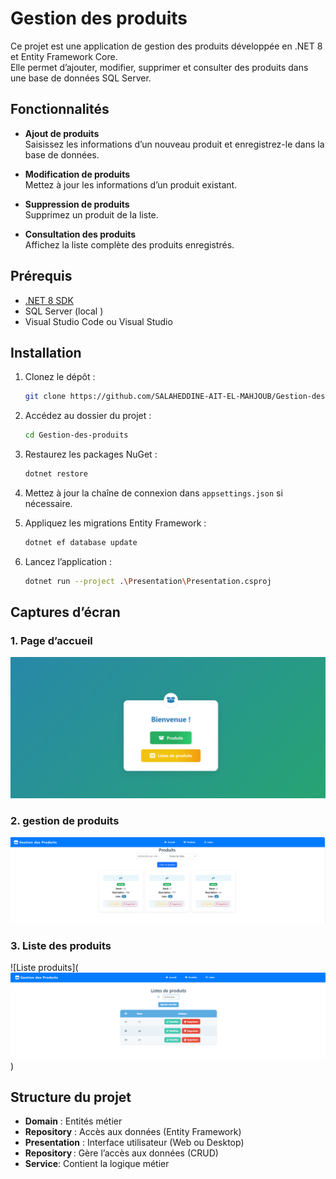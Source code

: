 # Gestion des produits

Ce projet est une application de gestion des produits développée en .NET 8 et Entity Framework Core.  
Elle permet d’ajouter, modifier, supprimer et consulter des produits dans une base de données SQL Server.

## Fonctionnalités

- **Ajout de produits**  
  Saisissez les informations d’un nouveau produit et enregistrez-le dans la base de données.

- **Modification de produits**  
  Mettez à jour les informations d’un produit existant.

- **Suppression de produits**  
  Supprimez un produit de la liste.

- **Consultation des produits**  
  Affichez la liste complète des produits enregistrés.

## Prérequis

- [.NET 8 SDK](https://dotnet.microsoft.com/download)
- SQL Server (local )
- Visual Studio Code ou Visual Studio

## Installation

1. Clonez le dépôt :
   ```bash
   git clone https://github.com/SALAHEDDINE-AIT-EL-MAHJOUB/Gestion-des-produits.git
   ```
2. Accédez au dossier du projet :
   ```bash
   cd Gestion-des-produits
   ```
3. Restaurez les packages NuGet :
   ```bash
   dotnet restore
   ```
4. Mettez à jour la chaîne de connexion dans `appsettings.json` si nécessaire.

5. Appliquez les migrations Entity Framework :
   ```bash
   dotnet ef database update
   ```

6. Lancez l’application :
   ```bash
   dotnet run --project .\Presentation\Presentation.csproj
   ```

## Captures d’écran

### 1. Page d’accueil
![Accueil](Web/wwwroot/images/banner1.png)

### 2. gestion de produits
![Ajout produit](Web/wwwroot/images/banner2.png)

### 3. Liste des produits
![Liste produits](![Exécution 1](Web/wwwroot/images/banner3.png))

## Structure du projet

- **Domain** : Entités métier
- **Repository** : Accès aux données (Entity Framework)
- **Presentation** : Interface utilisateur (Web ou Desktop)
- **Repository** : Gère l’accès aux données (CRUD)
- **Service**: Contient la logique métier
